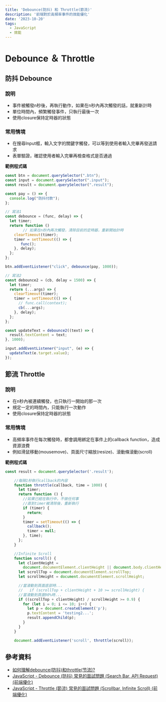 ```yaml
---
title: 'Debounce(防抖) 和 Throttle(節流)'
description: '前端對於高頻率事件的效能優化'
date: '2023-10-20'
tags:
  - JavaScript
  - 效能
---
```



# Debounce ＆ Throttle

## 防抖 Debounce

### 說明

- 事件被觸發n秒後，再執行動作，如果在n秒內再次觸發的話，就重新計時
- 單位時間內，頻繁觸發事件，只執行最後一次
- 使用closure保持定時器的狀態

### 常用情境

- 在搜尋Input框，輸入文字的關鍵字觸發，可以等到使用者輸入完畢再發送請求
- 表單驗證，確認使用者輸入完畢再檢查格式是否通過

  
**範例程式碼**

```js
const btn = document.querySelector(".btn");
const input = document.querySelector(".input");
const result = document.querySelector(".result");

const pay = () => {
  console.log("防抖付款");
};

// 寫法1
const debounce = (func, delay) => {
  let timer;
  return function () 
		// 如果在n秒內再次觸發，清除目前的定時器，重新開始計時
    clearTimeout(timer);
    timer = setTimeout(() => {
       func();
    }, delay);
  };
};

btn.addEventListener("click", debounce(pay, 1000));

// 寫法2
const debounce2 = (cb, delay = 1500) => {
  let timer;
  return (...args) => {
    clearTimeout(timer);
    timer = setTimeout(() => {
      // func.call(context);
      cb(...args);
    }, delay);
  };
};

const updateText = debounce2((text) => {
  result.textContent = text;
}, 1000);

input.addEventListener("input", (e) => {
  updateText(e.target.value);
});
```

## 節流 Throttle

### 說明

- 在n秒內被連續觸發，也只執行一開始的那一次
- 規定一定的時間內，只能執行一次動作
- 使用closure保持定時器的狀態

### 常用情境

- 高頻率事件在每次觸發時，都會調用綁定在事件上的callback function，造成資源浪費
- 例如滑鼠移動(mousemove)、頁面尺寸縮放(resize)、滾動條滾動(scroll)


**範例程式碼**

```js
const result = document.querySelector('.result');

    //每隔1秒執行callback的內容
    function throttle(callback, time = 1000) {
      let timer;
      return function () {
        //如果已經在執行中，不做任何事
        //直到timer被清除後，重新執行
        if (timer) {
          return;
        }
        timer = setTimeout(() => {
          callback();
          timer = null;
        }, time);
      };
    }

    //Infinite Scroll
    function scroll() {
      let clientHeight =
        document.documentElement.clientHeight || document.body.clientHeight;
      let scrollTop = document.documentElement.scrollTop;
      let scrollHeight = document.documentElement.scrollHeight;

      //當滾動到頁面底部時...
      //   if (scrollTop + clientHeight + 10 >= scrollHeight) {
      //當滾動到頁面90%時...
      if ((scrollTop + clientHeight) / scrollHeight >= 0.9) {
        for (let i = 0; i <= 10; i++) {
          let p = document.createElement('p');
          p.textContent = 'testing2...';
          result.appendChild(p);
        }
      }
    }

    document.addEventListener('scroll', throttle(scroll));
```

## 參考資料

- [如何理解debounce(防抖)和throttle(节流)?](https://zhuanlan.zhihu.com/p/376247871)
- [JavaScript - Debounce (防抖) 常見的面試問題 (Search Bar, API Request) (前端優化)](https://www.youtube.com/watch?v=vCLobXMROZg)
- [JavaScript - Throttle (節流) 常見的面試問題 (Scrollbar, Infinite Scroll) (前端優化)](https://www.youtube.com/watch?v=IU83Qjax1AI)